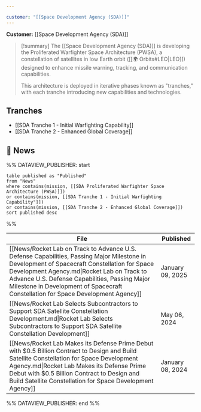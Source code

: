 ```yaml
---

customer: "[[Space Development Agency (SDA)]]"
---
```


**Customer:** [[Space Development Agency (SDA)]]

>[!summary]
>The [[Space Development Agency (SDA)]] is developing the Proliferated Warfighter Space Architecture (PWSA), a constellation of satellites in low Earth orbit ([[🌍 Orbits#LEO|LEO]]) designed to enhance missile warning, tracking, and communication capabilities. 
>
>This architecture is deployed in iterative phases known as "tranches," with each tranche introducing new capabilities and technologies.

## Tranches

- [[SDA Tranche 1 - Initial Warfighting Capability]]
- [[SDA Tranche 2 - Enhanced Global Coverage]]

## 📰 News
%% DATAVIEW_PUBLISHER: start
```
table published as "Published"
from "News"
where contains(mission, [[SDA Proliferated Warfighter Space Architecture (PWSA)]])
or contains(mission, [[SDA Tranche 1 - Initial Warfighting Capability"]])
or contains(mission, [[SDA Tranche 2 - Enhanced Global Coverage]])
sort published desc

```
%%

| File                                                                                                                                                                                                                                                                                                                             | Published        |
| -------------------------------------------------------------------------------------------------------------------------------------------------------------------------------------------------------------------------------------------------------------------------------------------------------------------------------- | ---------------- |
| [[News/Rocket Lab on Track to Advance U.S. Defense Capabilities, Passing Major Milestone in Development of Spacecraft Constellation for Space Development Agency.md\|Rocket Lab on Track to Advance U.S. Defense Capabilities, Passing Major Milestone in Development of Spacecraft Constellation for Space Development Agency]] | January 09, 2025 |
| [[News/Rocket Lab Selects Subcontractors to Support SDA Satellite Constellation Development.md\|Rocket Lab Selects Subcontractors to Support SDA Satellite Constellation Development]]                                                                                                                                           | May 06, 2024     |
| [[News/Rocket Lab Makes its Defense Prime Debut with $0.5 Billion Contract to Design and Build Satellite Constellation for Space Development Agency.md\|Rocket Lab Makes its Defense Prime Debut with $0.5 Billion Contract to Design and Build Satellite Constellation for Space Development Agency]]                           | January 08, 2024 |

%% DATAVIEW_PUBLISHER: end %%